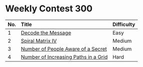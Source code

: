 # Weekly Contest 300

| No. | Title | Difficulty
|:---|:---|:---|
| 1 | [Decode the Message](https://leetcode.com/problems/decode-the-message/) | Easy
| 2 | [Spiral Matrix IV](https://leetcode.com/problems/spiral-matrix-iv/) | Medium
| 3 | [Number of People Aware of a Secret](https://leetcode.com/problems/number-of-people-aware-of-a-secret/) | Medium
| 4 | [Number of Increasing Paths in a Grid](https://leetcode.com/problems/number-of-increasing-paths-in-a-grid/) | Hard
